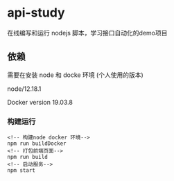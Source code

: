 # api-study

在线编写和运行 nodejs 脚本，学习接口自动化的demo项目

## 依赖
需要在安装 node 和 docke 环境 (个人使用的版本)

node/12.18.1

Docker version 19.03.8

### 构建运行
```
<!-- 构建node docker 环境-->
npm run buildDocker
<!-- 打包前端页面-->
npm run build
<!-- 启动服务-->
npm start
```


